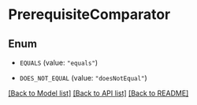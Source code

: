 # PrerequisiteComparator

## Enum


* `EQUALS` (value: `"equals"`)

* `DOES_NOT_EQUAL` (value: `"doesNotEqual"`)


[[Back to Model list]](../README.md#documentation-for-models) [[Back to API list]](../README.md#documentation-for-api-endpoints) [[Back to README]](../README.md)


